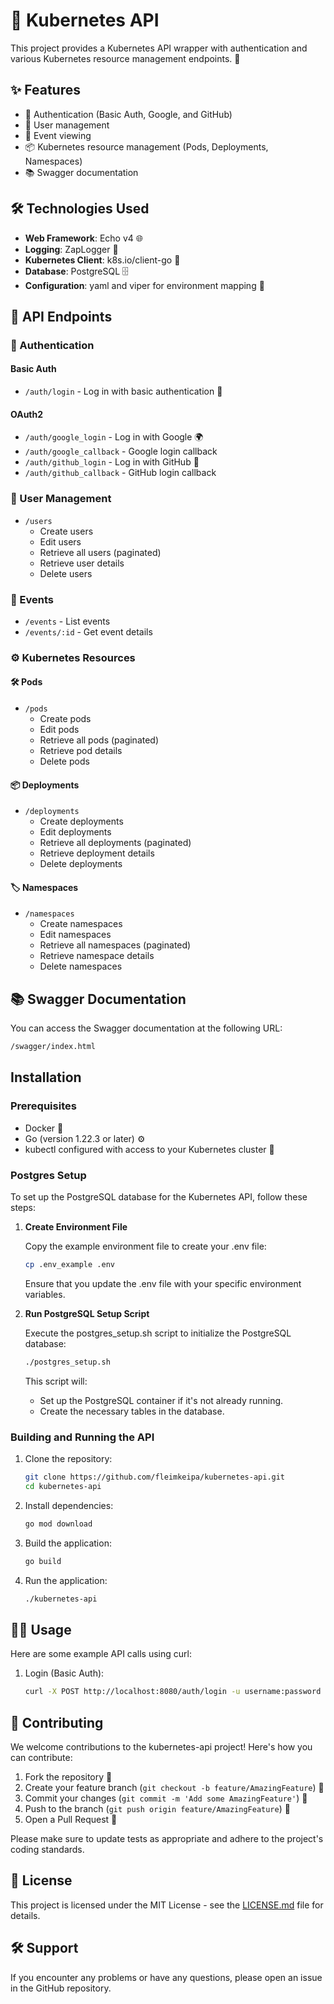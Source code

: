# 🚀 Kubernetes API

This project provides a Kubernetes API wrapper with authentication and various Kubernetes resource management endpoints. 🎯

## ✨ Features

- 🔐 Authentication (Basic Auth, Google, and GitHub)
- 👥 User management
- 📅 Event viewing
- 📦 Kubernetes resource management (Pods, Deployments, Namespaces)
- 📚 Swagger documentation

## 🛠️ Technologies Used

- **Web Framework**: Echo v4 🌐
- **Logging**: ZapLogger 📄
- **Kubernetes Client**: k8s.io/client-go 🐳
- **Database**: PostgreSQL 🗄️
- **Configuration**: yaml and viper for environment mapping 📑

## 📡 API Endpoints

### 🔐 Authentication

#### Basic Auth

- `/auth/login` - Log in with basic authentication 🔑

#### OAuth2

- `/auth/google_login` - Log in with Google 🌍
- `/auth/google_callback` - Google login callback
- `/auth/github_login` - Log in with GitHub 🐙
- `/auth/github_callback` - GitHub login callback

### 👥 User Management

- `/users`
  - Create users
  - Edit users
  - Retrieve all users (paginated)
  - Retrieve user details
  - Delete users

### 📝 Events

- `/events` - List events
- `/events/:id` - Get event details

### ⚙️ Kubernetes Resources

#### 🛠️ Pods

- `/pods`
  - Create pods
  - Edit pods
  - Retrieve all pods (paginated)
  - Retrieve pod details
  - Delete pods

#### 📦 Deployments

- `/deployments`
  - Create deployments
  - Edit deployments
  - Retrieve all deployments (paginated)
  - Retrieve deployment details
  - Delete deployments

#### 🏷️ Namespaces

- `/namespaces`
  - Create namespaces
  - Edit namespaces
  - Retrieve all namespaces (paginated)
  - Retrieve namespace details
  - Delete namespaces

## 📚 Swagger Documentation

You can access the Swagger documentation at the following URL:

```sh
/swagger/index.html
```

## Installation

### Prerequisites

- Docker 🐋
- Go (version 1.22.3 or later) ⚙️
- kubectl configured with access to your Kubernetes cluster 📡

### Postgres Setup

To set up the PostgreSQL database for the Kubernetes API, follow these steps:

1. **Create Environment File**

   Copy the example environment file to create your .env file:

   ```sh
   cp .env_example .env
   ```

   Ensure that you update the .env file with your specific environment variables.

2. **Run PostgreSQL Setup Script**

   Execute the postgres_setup.sh script to initialize the PostgreSQL database:

   ```sh
   ./postgres_setup.sh
   ```

   This script will:
   - Set up the PostgreSQL container if it's not already running.
   - Create the necessary tables in the database.

### Building and Running the API

1. Clone the repository:

   ```sh
   git clone https://github.com/fleimkeipa/kubernetes-api.git
   cd kubernetes-api
   ```

2. Install dependencies:

   ```sh
   go mod download
   ```

3. Build the application:

   ```sh
   go build
   ```

4. Run the application:

   ```sh
   ./kubernetes-api
   ```

## 🧑‍💻 Usage

Here are some example API calls using curl:

1. Login (Basic Auth):

   ```sh
   curl -X POST http://localhost:8080/auth/login -u username:password
   ```

## 🤝 Contributing

We welcome contributions to the kubernetes-api project! Here's how you can contribute:

1. Fork the repository 🍴
2. Create your feature branch (`git checkout -b feature/AmazingFeature`) 🌿
3. Commit your changes (`git commit -m 'Add some AmazingFeature'`) 💬
4. Push to the branch (`git push origin feature/AmazingFeature`) 🚀
5. Open a Pull Request 📝

Please make sure to update tests as appropriate and adhere to the project's coding standards.

## 📜 License

This project is licensed under the MIT License - see the [LICENSE.md](LICENSE.md) file for details.

## 🛠️ Support

If you encounter any problems or have any questions, please open an issue in the GitHub repository.
